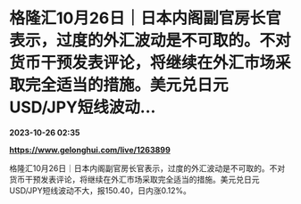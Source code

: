 # 格隆汇10月26日｜日本内阁副官房长官表示，过度的外汇波动是不可取的。不对货币干预发表评论，将继续在外汇市场采取完全适当的措施。美元兑日元USD/JPY短线波动...

**2023-10-26 02:35**

**https://www.gelonghui.com/live/1263899**

格隆汇10月26日｜日本内阁副官房长官表示，过度的外汇波动是不可取的。不对货币干预发表评论，将继续在外汇市场采取完全适当的措施。美元兑日元USD/JPY短线波动不大，报150.40，日内涨0.12%。